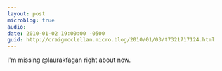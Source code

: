 ```yaml
---
layout: post
microblog: true
audio: 
date: 2010-01-02 19:00:00 -0500
guid: http://craigmcclellan.micro.blog/2010/01/03/t7321717124.html
---
```

I'm missing @laurakfagan right about now.
